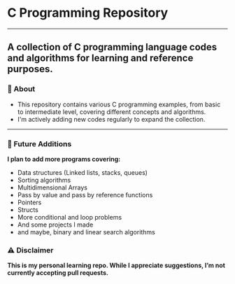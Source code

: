# C Programming Repository
---
**A collection of C programming language codes and algorithms for learning and reference purposes.**
---
### 📌 About
- This repository contains various C programming examples, from basic to intermediate level, covering different concepts and algorithms.
- I'm actively adding new codes regularly to expand the collection.
---
### 📅 Future Additions
**I plan to add more programs covering:**
- Data structures (Linked lists, stacks, queues)
- Sorting algorithms
- Multidimensional Arrays
- Pass by value and pass by reference functions
- Pointers
- Structs
- More conditional and loop problems
- And some projects I made
- and maybe, binary and linear search algorithms

### ⚠️ Disclaimer
**This is my personal learning repo. While I appreciate suggestions, I’m not currently accepting pull requests.**
